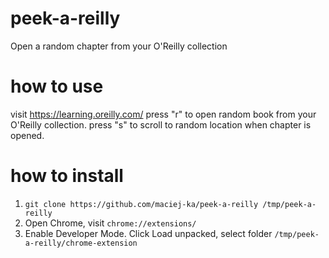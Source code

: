 # peek-a-reilly
Open a random chapter from your O'Reilly collection

# how to use
visit https://learning.oreilly.com/
press "r" to open random book from your O'Reilly collection.
press "s" to scroll to random location when chapter is opened.

# how to install
1. `git clone https://github.com/maciej-ka/peek-a-reilly /tmp/peek-a-reilly`
2. Open Chrome, visit `chrome://extensions/`
3. Enable Developer Mode. Click Load unpacked, select folder `/tmp/peek-a-reilly/chrome-extension`

